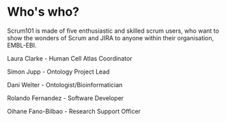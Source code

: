 # Who's who?

Scrum101 is made of five enthusiastic and skilled scrum users, who want to show the wonders of Scrum and JIRA to anyone within their organisation, EMBL-EBI.

Laura Clarke - Human Cell Atlas Coordinator   

Simon Jupp - Ontology Project Lead

Dani Welter - Ontologist/Bioinformatician

Rolando Fernandez - Software Developer

Oihane Fano-Bilbao - Research Support Officer

